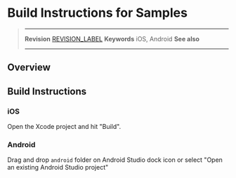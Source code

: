 # Build Instructions for Samples

> --------------------- ------------------------------------------------------------------------------------------
> __Revision__          [REVISION_LABEL](REVISION_URL)
> __Keywords__          iOS, Android
> __See also__          
> --------------------- ------------------------------------------------------------------------------------------

## Overview


## Build Instructions

### iOS

Open the Xcode project and hit "Build".

### Android

Drag and drop `android` folder on Android Studio dock icon or select "Open an existing Android Studio project"

